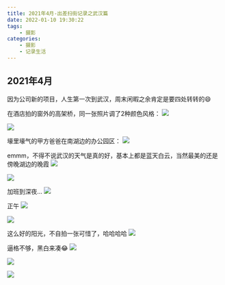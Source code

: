 ```yaml
---
title: 2021年4月-出差扫街记录之武汉篇
date: 2022-01-10 19:30:22
tags:
    - 摄影
categories:
    - 摄影
    - 记录生活
---
```


## 2021年4月

因为公司新的项目，人生第一次到武汉，周末闲暇之余肯定是要四处转转的😄

在酒店拍的窗外的高架桥，同一张照片调了2种颜色风格：
![](https://upyun.oneone.life/upyun-img/IMG_20210414_082626.jpg)

<!--more-->

![](https://upyun.oneone.life/upyun-img/IMG_20210414_082626%20(1).jpg)

壕里壕气的甲方爸爸在南湖边的办公园区：
![](https://upyun.oneone.life/upyun-img/IMG_20210428_183911_edit_294465159010274.jpg)

emmm，不得不说武汉的天气是真的好，基本上都是蓝天白云，当然最美的还是傍晚湖边的晚霞
![](https://upyun.oneone.life/upyun-img/IMG_20210428_183932%20(1).jpg)

![](https://upyun.oneone.life/upyun-img/IMG_20210428_184129.jpg)


加班到深夜...
![](https://upyun.oneone.life/upyun-img/IMG_20210430_012444.jpg)

正午
![](https://upyun.oneone.life/upyun-img/IMG_20210430_135612.jpg)

![](https://upyun.oneone.life/upyun-img/IMG_20210430_135621.jpg)

这么好的阳光，不自拍一张可惜了，哈哈哈哈
![](https://upyun.oneone.life/upyun-img/IMG_20210430_140005.jpg)

逼格不够，黑白来凑😂
![](https://upyun.oneone.life/upyun-img/IMG_20210430_183639.jpg)

![](https://upyun.oneone.life/upyun-img/IMG_20210430_183650.jpg)

![](https://upyun.oneone.life/upyun-img/IMG_20210430_183658.jpg)



